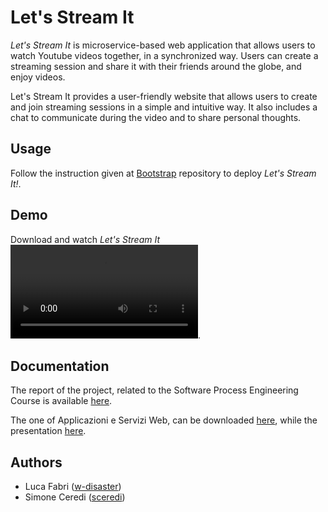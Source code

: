 # Let's Stream It

*Let's Stream It* is microservice-based web application that allows users to watch Youtube videos together, in a synchronized way.
Users can create a streaming session and share it with their friends around the globe, and enjoy videos.

Let's Stream It provides a user-friendly website that allows users to create and join streaming sessions in a simple and intuitive way.
It also includes a chat to communicate during the video and to share personal thoughts.


## Usage

Follow the instruction given at [Bootstrap](https://github.com/LetsStreamIt/bootstrap) repository to deploy *Let's Stream It!*.

## Demo

Download and watch *Let's Stream It* ![Demo](./demo.mp4).

## Documentation

The report of the project, related to the Software Process Engineering Course is available [here](https://letsstreamit.github.io/documentation/).

The one of Applicazioni e Servizi Web, can be downloaded [here](./letsstreamit_report.pdf), while the presentation [here](./aws_presentation.pdf).

## Authors

- Luca Fabri ([w-disaster](https://github.com/w-disaster))
- Simone Ceredi ([sceredi](https://github.com/sceredi))

